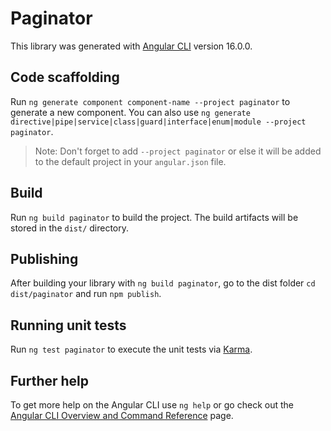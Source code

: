 # Paginator

This library was generated with [Angular CLI](https://github.com/angular/angular-cli) version 16.0.0.

## Code scaffolding

Run `ng generate component component-name --project paginator` to generate a new component. You can also use `ng generate directive|pipe|service|class|guard|interface|enum|module --project paginator`.
> Note: Don't forget to add `--project paginator` or else it will be added to the default project in your `angular.json` file. 

## Build

Run `ng build paginator` to build the project. The build artifacts will be stored in the `dist/` directory.

## Publishing

After building your library with `ng build paginator`, go to the dist folder `cd dist/paginator` and run `npm publish`.

## Running unit tests

Run `ng test paginator` to execute the unit tests via [Karma](https://karma-runner.github.io).

## Further help

To get more help on the Angular CLI use `ng help` or go check out the [Angular CLI Overview and Command Reference](https://angular.io/cli) page.
